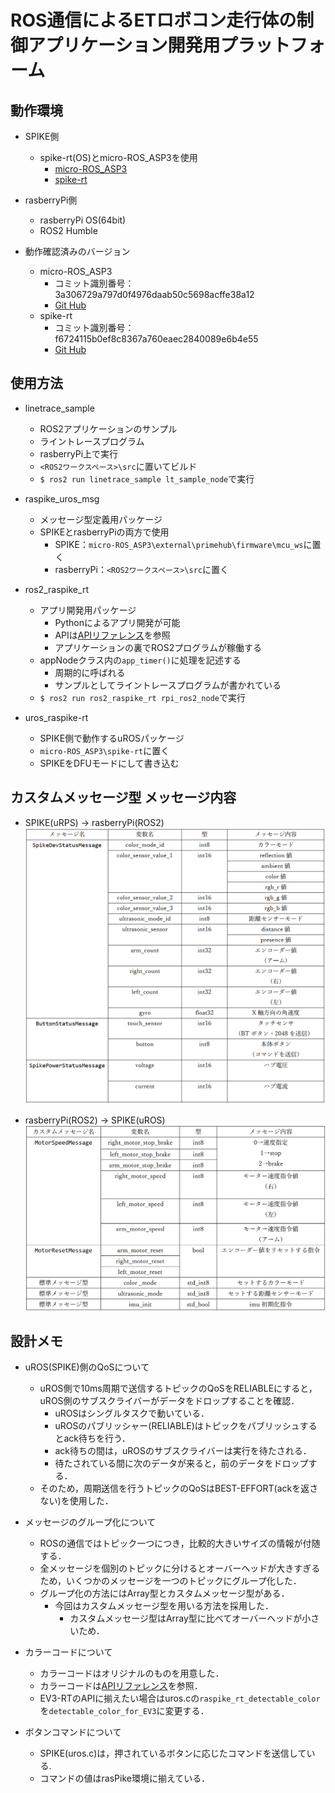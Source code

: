 # ROS通信によるETロボコン走行体の制御アプリケーション開発用プラットフォーム

## 動作環境
- SPIKE側
    - spike-rt(OS)とmicro-ROS_ASP3を使用
        - [micro-ROS_ASP3](https://github.com/exshonda/micro-ROS_ASP3)
        - [spike-rt](https://github.com/spike-rt/spike-rt)
- rasberryPi側
    - rasberryPi OS(64bit)
    - ROS2 Humble

- 動作確認済みのバージョン
    - micro-ROS_ASP3
        - コミット識別番号：3a306729a797d0f4976daab50c5698acffe38a12
        - [Git Hub](https://github.com/exshonda/micro-ROS_ASP3/tree/3a306729a797d0f4976daab50c5698acffe38a12)
    - spike-rt
        - コミット識別番号：f6724115b0ef8c8367a760eaec2840089e6b4e55
        - [Git Hub](https://github.com/spike-rt/spike-rt/tree/f6724115b0ef8c8367a760eaec2840089e6b4e55)

## 使用方法
- linetrace_sample
    - ROS2アプリケーションのサンプル
    - ライントレースプログラム
    - rasberryPi上で実行
    - `<ROS2ワークスペース>\src`に置いてビルド
    - `$ ros2 run linetrace_sample lt_sample_node`で実行

- raspike_uros_msg
    - メッセージ型定義用パッケージ
    - SPIKEとrasberryPiの両方で使用
        - SPIKE：`micro-ROS_ASP3\external\primehub\firmware\mcu_ws`に置く
        - rasberryPi：`<ROS2ワークスペース>\src`に置く

- ros2_raspike_rt
    - アプリ開発用パッケージ
        - Pythonによるアプリ開発が可能
        - APIは[APIリファレンス](./ros2_raspike_rt/API_REFERENCE.md)を参照
        - アプリケーションの裏でROS2プログラムが稼働する
    - appNodeクラス内の`app_timer()`に処理を記述する
        - 周期的に呼ばれる
        - サンプルとしてライントレースプログラムが書かれている
    - `$ ros2 run ros2_raspike_rt rpi_ros2_node`で実行

- uros_raspike-rt
    - SPIKE側で動作するuROSパッケージ
    - `micro-ROS_ASP3\spike-rt`に置く
    - SPIKEをDFUモードにして書き込む

## カスタムメッセージ型 メッセージ内容
- SPIKE(uRPS) → rasberryPi(ROS2)<BR>
![to_rpi_message](./imgs/to_rpi_msg_contents.png)

- rasberryPi(ROS2) → SPIKE(uROS) <BR>
![to_spike_message](./imgs/to_spike_msg_contents.png)

## 設計メモ
- uROS(SPIKE)側のQoSについて
    - uROS側で10ms周期で送信するトピックのQoSをRELIABLEにすると，uROS側のサブスクライバーがデータをドロップすることを確認．
        - uROSはシングルタスクで動いている．
        - uROSのパブリッシャー(RELIABLE)はトピックをパブリッシュするとack待ちを行う．
        - ack待ちの間は，uROSのサブスクライバーは実行を待たされる．
        - 待たされている間に次のデータが来ると，前のデータをドロップする．
    - そのため，周期送信を行うトピックのQoSはBEST-EFFORT(ackを返さない)を使用した．
- メッセージのグループ化について
    - ROSの通信ではトピック一つにつき，比較的大きいサイズの情報が付随する．
    - 全メッセージを個別のトピックに分けるとオーバーヘッドが大きすぎるため，いくつかのメッセージを一つのトピックにグループ化した．
    - グループ化の方法にはArray型とカスタムメッセージ型がある．
        - 今回はカスタムメッセージ型を用いる方法を採用した．
            - カスタムメッセージ型はArray型に比べてオーバーヘッドが小さいため．

- カラーコードについて
    - カラーコードはオリジナルのものを用意した．
    - カラーコードは[APIリファレンス](./ros2_raspike_rt/API_REFERENCE.md)を参照．
    - EV3-RTのAPIに揃えたい場合はuros.cの`raspike_rt_detectable_color`を`detectable_color_for_EV3`に変更する．
- ボタンコマンドについて
    - SPIKE(uros.c)は，押されているボタンに応じたコマンドを送信している.
    - コマンドの値はrasPike環境に揃えている．
    
